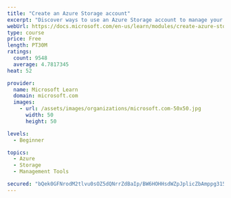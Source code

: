 ```yaml
---
title: "Create an Azure Storage account"
excerpt: "Discover ways to use an Azure Storage account to manage your data for billing, access, and storage location of your blobs, files, queues, and tables."
webUrl: https://docs.microsoft.com/en-us/learn/modules/create-azure-storage-account/
type: course
price: Free
length: PT30M
ratings:
  count: 9548
  average: 4.7817345
heat: 52

provider:
  name: Microsoft Learn
  domain: microsoft.com
  images:
    - url: /assets/images/organizations/microsoft.com-50x50.jpg
      width: 50
      height: 50

levels:
  - Beginner

topics:
  - Azure
  - Storage
  - Management Tools

secured: "bQek0GFNrodM2tlvu0sOZ5dQNrrZdBaIp/BW6HOHHsdWZpJplicZbAmppg315GrSg/8U1x45Phyz0f3SbA9ZkPDo0/I6QW9L+pYqAPqKDge7GstDEQ7t4nRXBdx5vHWODURCKnEMHTcdH64FsfGXlr14FE95IWclug4GLrU4cFSHQQ7lxfLqkV7dpQezSai/H8zXdtFbbbFIowTKzi6KOYUcZ7khMXeX0/76mI0HxdmOONERTbHeiER9fU9fUiVH1RjynqHIAnYT7Iny6RSuF+GQ4c9xWXN6Ws0uHO5oEV2UEbpiRQpAeZYWn0f1GxuaeI4mRL2LsfRcA+EsWdiPJWRbBfWFJJDIPHF8+d+z2pMi9p/UEulzOrJjY4GbPlBqfyN4/lmhU6MDOItfIfb6mpyXQNCX2h8fMl0pfiadkM4=;kGF9ViTC/BEJlClJSowwLQ=="
---
```


